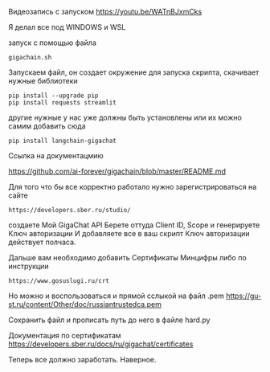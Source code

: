 
Видеозапись с запуском https://youtu.be/WATnBJxmCks

Я делал все под WINDOWS и WSL

запуск с помощью файла

    gigachain.sh

Запускаем файл, он создает окружение для запуска скрипта, скачивает нужные библиотеки 

    pip install --upgrade pip
    pip install requests streamlit

 другие нужные у нас уже должны быть установлены или их можно самим добавить сюда

    pip install langchain-gigachat

Ссылка на документацмию 

https://github.com/ai-forever/gigachain/blob/master/README.md

Для того что бы все корректно работало нужно зарегистрироваться на сайте 

    https://developers.sber.ru/studio/

создаете Мой GigaChat API
Берете оттуда Client ID, Scope и генерируете Ключ авторизации
И добавляете все в ваш скрипт
Ключ авторизации действует полчаса.

Дальше вам необходимо добавить Сертификаты Минцифры
либо по инструкции 

    https://www.gosuslugi.ru/crt

Но можно и воспользоваться и прямой сслыкой на файл .pem
    https://gu-st.ru/content/Other/doc/russiantrustedca.pem

Сохранить файл и прописать путь до него в файле hard.py

Документация по сертификатам
    https://developers.sber.ru/docs/ru/gigachat/certificates

Теперь все должно заработать.
Наверное.





